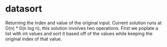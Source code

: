 # datasort
Returning the index and value of the original input. Current solution runs at O(n) * 0(n log n), this solution involves two operations. First we poplate a list with int values and sort it based off of the values while keeping the original index of that value.
